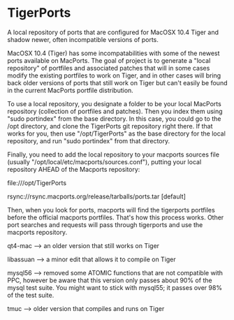 # TigerPorts
A local repository of ports that are configured for MacOSX 10.4 Tiger and shadow newer, often incompatible versions of ports.

MacOSX 10.4 (Tiger) has some incompatabilities with some of the newest ports available on MacPorts. The goal of project is to generate a "local repository" of portfiles and associated patches that will in some cases modify the existing portfiles to work on Tiger, and in other cases will bring back older versions of ports that still work on Tiger but can't easily be found in the current MacPorts portfile distribution.

To use a local repository, you designate a folder to be your local MacPorts repository (collection of portfiles and patches). Then you index them using "sudo portindex" from the base directory. In this case, you could go to the /opt directory, and clone the TigerPorts git repository right there. If that works for you, then use "/opt/TigerPorts" as the base directory for the local repository, and run "sudo portindex" from that directory.

Finally, you need to add the local repository to your macports sources file (usually "/opt/local/etc/macports/sources.conf"), putting your local repository AHEAD of the Macports repository:

file:///opt/TigerPorts

rsync://rsync.macports.org/release/tarballs/ports.tar [default]

Then, when you look for ports, macports will find the tigerports portfiles before the official macports portfiles. That's how this process works. Other port searches and requests will pass through tigerports and use the macports repository.

qt4-mac --> an older version that still works on Tiger

libassuan --> a minor edit that allows it to compile on Tiger

mysql56 --> removed some ATOMIC functions that are not compatible with PPC, however be aware that this version only passes about 90% of the mysql test suite. You might want to stick with mysql55; it passes over 98% of the test suite.

tmuc --> older version that compiles and runs on Tiger
